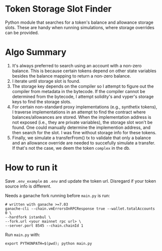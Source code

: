 # Token Storage Slot Finder

Python module that searches for a token's balance and allowance storage slots.
These are handy when running simulations, where storage overrides can be
provided.

# Algo Summary

1. It's always preferred to search using an account with a non-zero balance.
   This is because certain tokens depend on other state variables besides the
   balance mapping to return a non-zero balance. 
2. I iterate until storage slot is found.
3. The storage key depends on the compiler so I attempt to figure out the
   compiler from metadata in the bytecode. If the compiler cannot be determined
   from the bytecode, I attempt solidity's and vyper's storage keys to find the
   storage slots.
4. For certain non-standard proxy implementations (e.g., synthetix tokens), I
   traverse implementations in an attempt to find the contract where
   balances/allowances are stored. When the implementation address is not
   exposed (i.e., they are private variables), the storage slot won't be found.
   One could manually determine the implemention address, and then search for
   the slot. I was fine without storage info for these tokens.
5. Finally, we simulate a transferFrom() tx to validate that only a balance and
   an allowance override are needed to succefully simulate a transfer. If that's
   not the case, we deem the token `complex` in the db.

# How to run it

Save `.env_example` as `.env` and update the token url. Disregard if your token
source info is different.

Needs a ganache fork running before `main.py` is run:

```
# written with ganache >=7.03
ganache-cli --chain.vmErrorsOnRPCResponse true --wallet.totalAccounts 0 \
--hardfork istanbul \
--fork.url <your mainnet rpc url> \
--server.port 8545 --chain.chainId 1
```

Run `main.py` with:

```
export PYTHONPATH=$(pwd); python main.py
```
